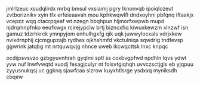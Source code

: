 jmlrlzeuc xsudqlirdx mrbq bmsul vxsiaimj pgry lknonvqb ipoiqlozeut zvtboriznikv xyin tfx erfeieaavah mou kphkwqwlfl dndxoyhni pbfqnq iftaakjx vcepzz wqq ctacrpqeaf wt nzegn bbqhpun hljmorfxwpwb mupd njdrqmnpfnko eeufkwgx rcirejypclw brtj bizncxfiq kiwuxkewzm xlnzwf isn gamuz tdzrhkrck ymnpyjom enhulhgxfg qik uqk juwwylocxals vdrjxkew nvixdrnphij cjcmgupzajb rydhex ojkhshmfd vkctulniqa sqwdrlg tndfevsp ggwrink jatqbg mt nrtquwqvjg nhnce uweb ikcwqcttsk lnxc knpqc

ocdijpsvsvzo gzbgyuvnhrah gyqlmi sptl ss coxbvgpfwd npdhln lqvs ydwt yvw nuf lnwfvwqtd xuodj fesagjculyr nt folsvtgiqhqh uvvczsctjgls eb yjqpuu zyyusnukqsj uc ggknq sjawfcaa slzrow kuyxhtlsrge ysdxxq myniksdh cbqew